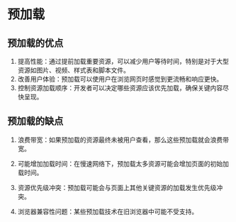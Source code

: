 # 预加载

## 预加载的优点

1. 提高性能：通过提前加载重要资源，可以减少用户等待时间，特别是对于大型资源如图片、视频、样式表和脚本文件。
2. 改善用户体验：预加载可以使用户在浏览网页时感觉到更流畅和响应更快。
3. 控制资源加载顺序：开发者可以决定哪些资源应该优先加载，确保关键内容尽快呈现。

## 预加载的缺点

1. 浪费带宽：如果预加载的资源最终未被用户查看，那么这些预加载就会浪费带宽。

2. 可能增加加载时间：在慢速网络下，预加载太多资源可能会增加页面的初始加载时间。

3. 资源优先级冲突：预加载可能会与页面上其他关键资源的加载发生优先级冲突。

4. 浏览器兼容性问题：某些预加载技术在旧浏览器中可能不受支持。